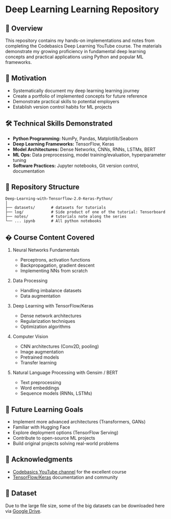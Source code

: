 # Deep Learning Learning Repository


## 📌 Overview
This repository contains my hands-on implementations and notes from completing the Codebasics Deep Learning YouTube course. The materials demonstrate my growing proficiency in fundamental deep learning concepts and practical applications using Python and popular ML frameworks.


## 🎯 Motivation
- Systematically document my deep learning learning journey
- Create a portfolio of implemented concepts for future reference
- Demonstrate practical skills to potential employers
- Establish version control habits for ML projects


## 🛠 Technical Skills Demonstrated
- **Python Programming:** NumPy, Pandas, Matplotlib/Seaborn
- **Deep Learning Frameworks:** TensorFlow, Keras
- **Model Architectures:** Dense Networks, CNNs, RNNs, LSTMs, BERT
- **ML Ops:** Data preprocessing, model training/evaluation, hyperparameter tuning
- **Software Practices:** Jupyter notebooks, Git version control, documentation


## 📂 Repository Structure
    Deep-Learning-with-Tensorflow-2.0-Keras-Python/
    │
    ├── datasets/       # datasets for tutorials
    ├── log/            # Side product of one of the tutorial: Tensorboard
    ├── notes/          # tutorials note along the series
    └── ... ipynb       # All python notebooks


## � Course Content Covered
1. Neural Networks Fundamentals
   - Perceptrons, activation functions 
   - Backpropagation, gradient descent 
   - Implementing NNs from scratch

2. Data Processing
   - Handling imbalance datasets
   - Data augmentation 

3. Deep Learning with TensorFlow/Keras 
   - Dense network architectures 
   - Regularization techniques 
   - Optimization algorithms

4. Computer Vision 
   - CNN architectures (Conv2D, pooling)
   - Image augmentation 
   - Pretrained models
   - Transfer learning

5. Natural Language Processing with Gensim / BERT
   - Text preprocessing
   - Word embeddings 
   - Sequence models (RNNs, LSTMs)



## 🚀 Future Learning Goals
- Implement more advanced architectures (Transformers, GANs)
- Familiar with Hugging Face 
- Explore deployment options (TensorFlow Serving)
- Contribute to open-source ML projects
- Build original projects solving real-world problems

## 🙏 Acknowledgments
- [Codebasics YouTube channel](https://www.youtube.com/playlist?list=PLeo1K3hjS3uu7CxAacxVndI4bE_o3BDtO) for the excellent course
- [TensorFlow/Keras](https://www.tensorflow.org/learn) documentation and community

## 📝 Dataset
Due to the large file size, some of the big datasets can be downloaded here via [Google Drive](https://drive.google.com/drive/folders/1Cpaafn4fI03FZ9axskHm3eAIANsanV1d?usp=sharing).